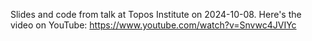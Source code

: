 Slides and code from talk at Topos Institute on 2024-10-08.
Here's the video on YouTube:
  https://www.youtube.com/watch?v=Snvwc4JVIYc
